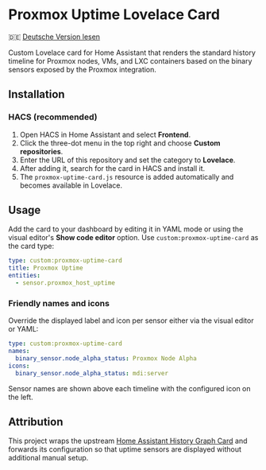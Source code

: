 # Proxmox Uptime Lovelace Card

🇩🇪 [Deutsche Version lesen](README.de.md)

Custom Lovelace card for Home Assistant that renders the standard history timeline for Proxmox nodes, VMs, and LXC containers based on the binary sensors exposed by the Proxmox integration.

## Installation

### HACS (recommended)

1. Open HACS in Home Assistant and select **Frontend**.
2. Click the three-dot menu in the top right and choose **Custom repositories**.
3. Enter the URL of this repository and set the category to **Lovelace**.
4. After adding it, search for the card in HACS and install it.
5. The `proxmox-uptime-card.js` resource is added automatically and becomes available in Lovelace.

## Usage

Add the card to your dashboard by editing it in YAML mode or using the visual editor's **Show code editor** option. Use `custom:proxmox-uptime-card` as the card type:

```yaml
type: custom:proxmox-uptime-card
title: Proxmox Uptime
entities:
  - sensor.proxmox_host_uptime
```

### Friendly names and icons

Override the displayed label and icon per sensor either via the visual editor or YAML:

```yaml
type: custom:proxmox-uptime-card
names:
  binary_sensor.node_alpha_status: Proxmox Node Alpha
icons:
  binary_sensor.node_alpha_status: mdi:server
```

Sensor names are shown above each timeline with the configured icon on the left.

## Attribution

This project wraps the upstream [Home Assistant History Graph Card](https://github.com/home-assistant/frontend/blob/dev/src/panels/lovelace/cards/hui-history-graph-card.ts) and forwards its configuration so that uptime sensors are displayed without additional manual setup.
